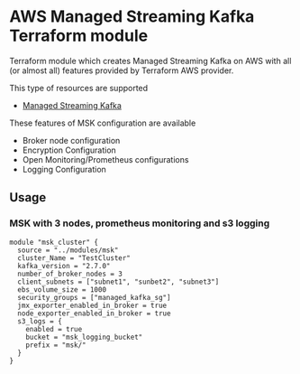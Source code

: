 # AWS Managed Streaming Kafka Terraform module

Terraform module which creates Managed Streaming Kafka on AWS with all (or almost all) features provided by Terraform AWS provider.

This type of resources are supported

* [Managed Streaming Kafka](https://aws.amazon.com/msk/)

These features of MSK configuration are available

- Broker node configuration
- Encryption Configuration
- Open Monitoring/Prometheus configurations
- Logging Configuration

## Usage

### MSK with 3 nodes, prometheus monitoring and s3 logging

```hcl
module "msk_cluster" {
  source = "../modules/msk"
  cluster_Name = "TestCluster"
  kafka_version = "2.7.0"
  number_of_broker_nodes = 3
  client_subnets = ["subnet1", "sunbet2", "subnet3"]
  ebs_volume_size = 1000
  security_groups = ["managed_kafka_sg"]
  jmx_exporter_enabled_in_broker = true
  node_exporter_enabled_in_broker = true
  s3_logs = {
    enabled = true
    bucket = "msk_logging_bucket"
    prefix = "msk/"
  }
}
```
